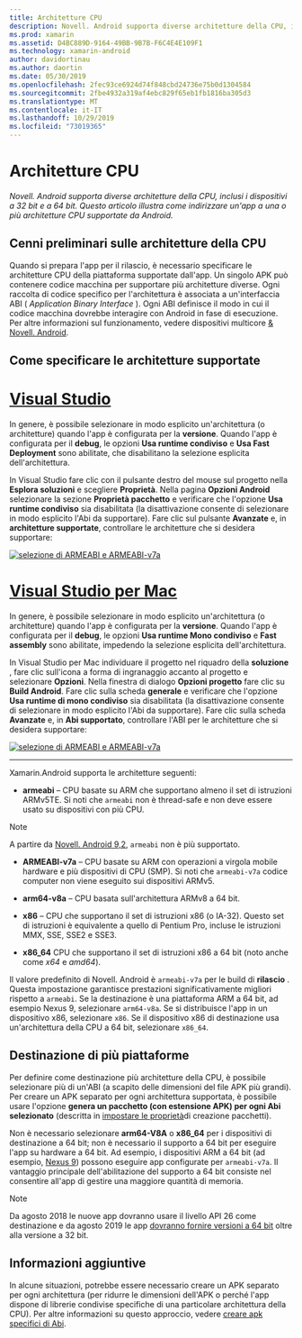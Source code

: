 ```yaml
---
title: Architetture CPU
description: Novell. Android supporta diverse architetture della CPU, inclusi i dispositivi a 32 bit e a 64 bit. Questo articolo illustra come indirizzare un'app a una o più architetture CPU supportate da Android.
ms.prod: xamarin
ms.assetid: D4BC889D-9164-49BB-9B7B-F6C4E4E109F1
ms.technology: xamarin-android
author: davidortinau
ms.author: daortin
ms.date: 05/30/2019
ms.openlocfilehash: 2fec93ce6924d74f848cbd24736e75b0d1304584
ms.sourcegitcommit: 2fbe4932a319af4ebc829f65eb1fb1816ba305d3
ms.translationtype: MT
ms.contentlocale: it-IT
ms.lasthandoff: 10/29/2019
ms.locfileid: "73019365"
---
```

# <a name="cpu-architectures"></a>Architetture CPU

_Novell. Android supporta diverse architetture della CPU, inclusi i dispositivi a 32 bit e a 64 bit. Questo articolo illustra come indirizzare un'app a una o più architetture CPU supportate da Android._

## <a name="cpu-architectures-overview"></a>Cenni preliminari sulle architetture della CPU

Quando si prepara l'app per il rilascio, è necessario specificare le architetture CPU della piattaforma supportate dall'app. Un singolo APK può contenere codice macchina per supportare più architetture diverse. Ogni raccolta di codice specifico per l'architettura è associata a un'interfaccia ABI ( *Application Binary Interface* ). Ogni ABI definisce il modo in cui il codice macchina dovrebbe interagire con Android in fase di esecuzione.
Per altre informazioni sul funzionamento, vedere dispositivi multicore [&amp; Novell. Android](~/android/deploy-test/multicore-devices.md).

## <a name="how-to-specify-supported-architectures"></a>Come specificare le architetture supportate

# <a name="visual-studiotabwindows"></a>[Visual Studio](#tab/windows)

In genere, è possibile selezionare in modo esplicito un'architettura (o architetture) quando l'app è configurata per la **versione**. Quando l'app è configurata per il **debug**, le opzioni **Usa runtime condiviso** e **Usa Fast Deployment** sono abilitate, che disabilitano la selezione esplicita dell'architettura.

In Visual Studio fare clic con il pulsante destro del mouse sul progetto nella **Esplora soluzioni** e scegliere **Proprietà**. Nella pagina **Opzioni Android** selezionare la sezione **Proprietà pacchetto** e verificare che l'opzione **Usa runtime condiviso** sia disabilitata (la disattivazione consente di selezionare in modo esplicito l'Abi da supportare). Fare clic sul pulsante **Avanzate** e, in **architetture supportate**, controllare le architetture che si desidera supportare:

[![selezione di ARMEABI e ARMEABI-v7a](cpu-architectures-images/vs/01-abi-selections-sml.png)](cpu-architectures-images/vs/01-abi-selections.png#lightbox)

# <a name="visual-studio-for-mactabmacos"></a>[Visual Studio per Mac](#tab/macos)

In genere, è possibile selezionare in modo esplicito un'architettura (o architetture) quando l'app è configurata per la **versione**. Quando l'app è configurata per il **debug**, le opzioni **Usa runtime Mono condiviso** e **Fast assembly** sono abilitate, impedendo la selezione esplicita dell'architettura.

In Visual Studio per Mac individuare il progetto nel riquadro della **soluzione** , fare clic sull'icona a forma di ingranaggio accanto al progetto e selezionare **Opzioni**. Nella finestra di dialogo **Opzioni progetto** fare clic su **Build Android**. Fare clic sulla scheda **generale** e verificare che l'opzione **Usa runtime di mono condiviso** sia disabilitata (la disattivazione consente di selezionare in modo esplicito l'Abi da supportare). Fare clic sulla scheda **Avanzate** e, in **Abi supportato**, controllare l'ABI per le architetture che si desidera supportare:

[![selezione di ARMEABI e ARMEABI-v7a](cpu-architectures-images/xs/01-abi-selections-sml.png)](cpu-architectures-images/xs/01-abi-selections.png#lightbox)

-----

Xamarin.Android supporta le architetture seguenti:

- **armeabi** &ndash; CPU basate su ARM che supportano almeno il set di istruzioni ARMv5TE. Si noti che `armeabi` non è thread-safe e non deve essere usato su dispositivi con più CPU.

> [!NOTE]
> A partire da [Novell. Android 9,2](https://docs.microsoft.com/xamarin/android/release-notes/9/9.2#removal-of-support-for-armeabi-cpu-architecture), `armeabi` non è più supportato.

- **ARMEABI-v7a** &ndash; CPU basate su ARM con operazioni a virgola mobile hardware e più dispositivi di CPU (SMP). Si noti che `armeabi-v7a` codice computer non viene eseguito sui dispositivi ARMv5.

- **arm64-v8a** &ndash; CPU basata sull'architettura ARMv8 a 64 bit.

- **x86** &ndash; CPU che supportano il set di istruzioni x86 (o IA-32). Questo set di istruzioni è equivalente a quello di Pentium Pro, incluse le istruzioni MMX, SSE, SSE2 e SSE3.

- **x86_64** CPU che supportano il set di istruzioni x86 a 64 bit (noto anche come *x64* e *amd64*).

Il valore predefinito di Novell. Android è `armeabi-v7a` per le build di **rilascio** . Questa impostazione garantisce prestazioni significativamente migliori rispetto a `armeabi`. Se la destinazione è una piattaforma ARM a 64 bit, ad esempio Nexus 9, selezionare `arm64-v8a`. Se si distribuisce l'app in un dispositivo x86, selezionare `x86`. Se il dispositivo x86 di destinazione usa un'architettura della CPU a 64 bit, selezionare `x86_64`.

## <a name="targeting-multiple-platforms"></a>Destinazione di più piattaforme

Per definire come destinazione più architetture della CPU, è possibile selezionare più di un'ABI (a scapito delle dimensioni del file APK più grandi). Per creare un APK separato per ogni architettura supportata, è possibile usare l'opzione **genera un pacchetto (con estensione APK) per ogni Abi selezionato** (descritta in [impostare le proprietà](~/android/deploy-test/release-prep/index.md#Set_Packaging_Properties)di creazione pacchetti).

Non è necessario selezionare **arm64-V8A** o **x86_64** per i dispositivi di destinazione a 64 bit; non è necessario il supporto a 64 bit per eseguire l'app su hardware a 64 bit. Ad esempio, i dispositivi ARM a 64 bit (ad esempio, [Nexus 9](https://www.google.com/nexus/9/)) possono eseguire app configurate per `armeabi-v7a`. Il vantaggio principale dell'abilitazione del supporto a 64 bit consiste nel consentire all'app di gestire una maggiore quantità di memoria.

> [!NOTE]
> Da agosto 2018 le nuove app dovranno usare il livello API 26 come destinazione e da agosto 2019 le app [dovranno fornire versioni a 64 bit](https://android-developers.googleblog.com/2017/12/improving-app-security-and-performance.html) oltre alla versione a 32 bit.

## <a name="additional-information"></a>Informazioni aggiuntive

In alcune situazioni, potrebbe essere necessario creare un APK separato per ogni architettura (per ridurre le dimensioni dell'APK o perché l'app dispone di librerie condivise specifiche di una particolare architettura della CPU).
Per altre informazioni su questo approccio, vedere [creare apk specifici di Abi](~/android/deploy-test/building-apps/abi-specific-apks.md).

